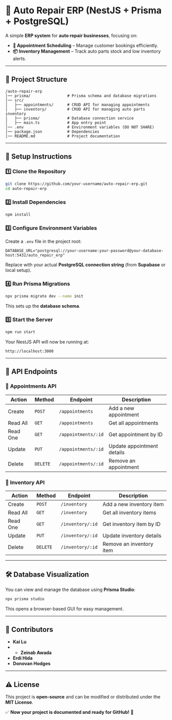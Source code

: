 # 🚗 Auto Repair ERP (NestJS + Prisma + PostgreSQL)

A simple **ERP system** for **auto repair businesses**, focusing on:
- **📅 Appointment Scheduling** – Manage customer bookings efficiently.
- **📦 Inventory Management** – Track auto parts stock and low inventory alerts.

---

## 📂 Project Structure
```
/auto-repair-erp
│── prisma/                # Prisma schema and database migrations
│── src/
│   ├── appointments/      # CRUD API for managing appointments
│   ├── inventory/         # CRUD API for managing auto parts inventory
│   ├── prisma/            # Database connection service
│   ├── main.ts            # App entry point
│── .env                   # Environment variables (DO NOT SHARE)
│── package.json           # Dependencies
│── README.md              # Project documentation
```

---

## 🚀 Setup Instructions

### 1️⃣ Clone the Repository
```sh
git clone https://github.com/your-username/auto-repair-erp.git
cd auto-repair-erp
```

### 2️⃣ Install Dependencies
```sh
npm install
```

### 3️⃣ Configure Environment Variables
Create a `.env` file in the project root:
```env
DATABASE_URL="postgresql://your-username:your-password@your-database-host:5432/auto_repair_erp"
```
Replace with your actual **PostgreSQL connection string** (from **Supabase** or local setup).

### 4️⃣ Run Prisma Migrations
```sh
npx prisma migrate dev --name init
```
This sets up the **database schema**.

### 5️⃣ Start the Server
```sh
npm run start
```
Your NestJS API will now be running at:
```
http://localhost:3000
```

---

## 📡 API Endpoints

### 📝 **Appointments API**
| Action         | Method | Endpoint                   | Description                     |
|---------------|--------|---------------------------|---------------------------------|
| Create        | `POST`  | `/appointments`           | Add a new appointment          |
| Read All      | `GET`   | `/appointments`           | Get all appointments           |
| Read One      | `GET`   | `/appointments/:id`       | Get appointment by ID          |
| Update        | `PUT`   | `/appointments/:id`       | Update appointment details     |
| Delete        | `DELETE`| `/appointments/:id`       | Remove an appointment          |

### 🏪 **Inventory API**
| Action         | Method | Endpoint                   | Description                     |
|---------------|--------|---------------------------|---------------------------------|
| Create        | `POST`  | `/inventory`              | Add a new inventory item       |
| Read All      | `GET`   | `/inventory`              | Get all inventory items        |
| Read One      | `GET`   | `/inventory/:id`          | Get inventory item by ID       |
| Update        | `PUT`   | `/inventory/:id`          | Update inventory details       |
| Delete        | `DELETE`| `/inventory/:id`          | Remove an inventory item       |

---

## 🛠 Database Visualization
You can view and manage the database using **Prisma Studio**:
```sh
npx prisma studio
```
This opens a browser-based GUI for easy management.

---

## 👥 Contributors
- **Kai Lu**
- - **Zeinab Awada** 
- **Erdi Hida** 
- **Donovan Hodges** 

---

## ⚠️ License
This project is **open-source** and can be modified or distributed under the **MIT License**.

✅ **Now your project is documented and ready for GitHub!** 🚀
